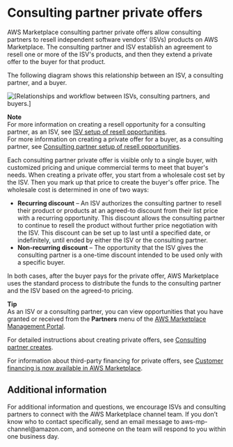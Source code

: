 # Consulting partner private offers<a name="consulting-partner-offers"></a>

AWS Marketplace consulting partner private offers allow consulting partners to resell independent software vendors' \(ISVs\) products on AWS Marketplace\. The consulting partner and ISV establish an agreement to resell one or more of the ISV's products, and then they extend a private offer to the buyer for that product\.

The following diagram shows this relationship between an ISV, a consulting partner, and a buyer\.

 ![\[Relationships and workflow between ISVs, consulting partners, and buyers.\]](http://docs.aws.amazon.com/marketplace/latest/userguide/images/consulting-partner-relationships.png) 

**Note**  
For more information on creating a resell opportunity for a consulting partner, as an ISV, see [ISV setup of resell opportunities](consulting-partner-isv-info.md)\.  
For more information on creating a private offer for a buyer, as a consulting partner, see [Consulting partner setup of resell opportunities](consulting-partner-info.md)\.

Each consulting partner private offer is visible only to a single buyer, with customized pricing and unique commercial terms to meet that buyer's needs\. When creating a private offer, you start from a wholesale cost set by the ISV\. Then you mark up that price to create the buyer's offer price\. The wholesale cost is determined in one of two ways:
+ **Recurring discount** – An ISV authorizes the consulting partner to resell their product or products at an agreed\-to discount from their list price with a recurring opportunity\. This discount allows the consulting partner to continue to resell the product without further price negotiation with the ISV\. This discount can be set up to last until a specified date, or indefinitely, until ended by either the ISV or the consulting partner\.
+ **Non\-recurring discount** – The opportunity that the ISV gives the consulting partner is a one\-time discount intended to be used only with a specific buyer\. 

In both cases, after the buyer pays for the private offer, AWS Marketplace uses the standard process to distribute the funds to the consulting partner and the ISV based on the agreed\-to pricing\.

**Tip**  
As an ISV or a consulting partner, you can view opportunities that you have granted or received from the **Partners** menu of the [AWS Marketplace Management Portal](http://aws.amazon.com/marketplace/management/)\.

For detailed instructions about creating private offers, see [Consulting partner creates](https://s3.us-west-2.amazonaws.com/external-mp-channel-partners/Consulting+Partner+Creates+(1).pdf)\.

For information about third\-party financing for private offers, see [Customer financing is now available in AWS Marketplace](https://s3.us-west-2.amazonaws.com/external-mp-channel-partners/Financing+External+Briefing+Document+Customer+Facing.pdf)\.

## Additional information<a name="consulting-partner-additional-information"></a>

For additional information and questions, we encourage ISVs and consulting partners to connect with the AWS Marketplace channel team\. If you don’t know who to contact specifically, send an email message to aws\-mp\-channel@amazon\.com, and someone on the team will respond to you within one business day\.